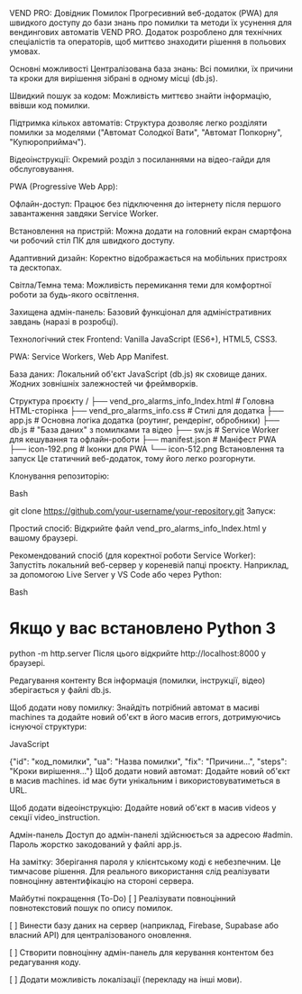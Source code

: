 VEND PRO: Довідник Помилок
Прогресивний веб-додаток (PWA) для швидкого доступу до бази знань про помилки та методи їх усунення для вендингових автоматів VEND PRO. Додаток розроблено для технічних спеціалістів та операторів, щоб миттєво знаходити рішення в польових умовах.

Основні можливості
Централізована база знань: Всі помилки, їх причини та кроки для вирішення зібрані в одному місці (db.js).

Швидкий пошук за кодом: Можливість миттєво знайти інформацію, ввівши код помилки.

Підтримка кількох автоматів: Структура дозволяє легко розділяти помилки за моделями ("Автомат Солодкої Вати", "Автомат Попкорну", "Купюроприймач").

Відеоінструкції: Окремий розділ з посиланнями на відео-гайди для обслуговування.

PWA (Progressive Web App):

Офлайн-доступ: Працює без підключення до інтернету після першого завантаження завдяки Service Worker.

Встановлення на пристрій: Можна додати на головний екран смартфона чи робочий стіл ПК для швидкого доступу.

Адаптивний дизайн: Коректно відображається на мобільних пристроях та десктопах.

Світла/Темна тема: Можливість перемикання теми для комфортної роботи за будь-якого освітлення.

Захищена адмін-панель: Базовий функціонал для адміністративних завдань (наразі в розробці).

Технологічний стек
Frontend: Vanilla JavaScript (ES6+), HTML5, CSS3.

PWA: Service Workers, Web App Manifest.

База даних: Локальний об'єкт JavaScript (db.js) як сховище даних. Жодних зовнішніх залежностей чи фреймворків.

Структура проєкту
/
├── vend_pro_alarms_info_Index.html  # Головна HTML-сторінка
├── vend_pro_alarms_info.css         # Стилі для додатка
├── app.js                           # Основна логіка додатка (роутинг, рендерінг, обробники)
├── db.js                            # "База даних" з помилками та відео
├── sw.js                            # Service Worker для кешування та офлайн-роботи
├── manifest.json                    # Маніфест PWA
├── icon-192.png                     # Іконки для PWA
└── icon-512.png
Встановлення та запуск
Це статичний веб-додаток, тому його легко розгорнути.

Клонування репозиторію:

Bash

git clone https://github.com/your-username/your-repository.git
Запуск:

Простий спосіб: Відкрийте файл vend_pro_alarms_info_Index.html у вашому браузері.

Рекомендований спосіб (для коректної роботи Service Worker): Запустіть локальний веб-сервер у кореневій папці проєкту. Наприклад, за допомогою Live Server у VS Code або через Python:

Bash

# Якщо у вас встановлено Python 3
python -m http.server
Після цього відкрийте http://localhost:8000 у браузері.

Редагування контенту
Вся інформація (помилки, інструкції, відео) зберігається у файлі db.js.

Щоб додати нову помилку:
Знайдіть потрібний автомат в масиві machines та додайте новий об'єкт в його масив errors, дотримуючись існуючої структури:

JavaScript

{"id": "код_помилки", "ua": "Назва помилки", "fix": "Причини...", "steps": "Кроки вирішення..."}
Щоб додати новий автомат:
Додайте новий об'єкт в масив machines. id має бути унікальним і використовуватиметься в URL.

Щоб додати відеоінструкцію:
Додайте новий об'єкт в масив videos у секції video_instruction.

Адмін-панель
Доступ до адмін-панелі здійснюється за адресою #admin. Пароль жорстко закодований у файлі app.js.

На замітку: Зберігання пароля у клієнтському коді є небезпечним. Це тимчасове рішення. Для реального використання слід реалізувати повноцінну автентифікацію на стороні сервера.

Майбутні покращення (To-Do)
[ ] Реалізувати повноцінний повнотекстовий пошук по опису помилок.

[ ] Винести базу даних на сервер (наприклад, Firebase, Supabase або власний API) для централізованого оновлення.

[ ] Створити повноцінну адмін-панель для керування контентом без редагування коду.

[ ] Додати можливість локалізації (перекладу на інші мови).
